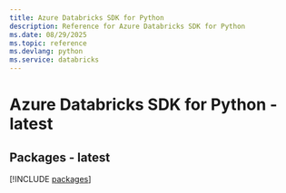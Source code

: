 ```yaml
---
title: Azure Databricks SDK for Python
description: Reference for Azure Databricks SDK for Python
ms.date: 08/29/2025
ms.topic: reference
ms.devlang: python
ms.service: databricks
---
```

# Azure Databricks SDK for Python - latest
## Packages - latest
[!INCLUDE [packages](databricks-index.md)]